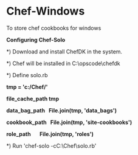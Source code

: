 # Chef-Windows
To store chef cookbooks for windows 

<B>Configuring Chef-Solo </B>

*) Download and install ChefDK in the system.

*) Chef will be installed in C:\opscode\chefdk 

*) Define solo.rb 

<B>
tmp = 'c:/Chef/'

file_cache_path tmp

data_bag_path   File.join(tmp, 'data_bags')

cookbook_path   File.join(tmp, 'site-cookbooks')

role_path       File.join(tmp, 'roles')
</B>

*) Run 'chef-solo -cC:\Chef\solo.rb' 

